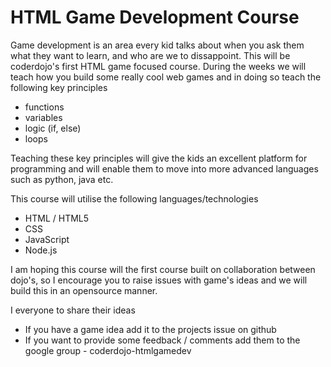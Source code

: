 HTML Game Development Course
===========

Game development is an area every kid talks about when you ask them what they want to learn, and who are we to dissappoint.
This will be coderdojo's first HTML game focused course.  During the weeks we will teach how you build some really cool web
games and in doing so teach the following key principles
* functions
* variables
* logic (if, else)
* loops

Teaching these key principles will give the kids an excellent platform for programming and will enable them to move into
more advanced languages such as python, java etc.

This course will utilise the following languages/technologies
* HTML / HTML5
* CSS
* JavaScript
* Node.js

I am hoping this course will the first course built on collaboration between dojo's, so I encourage you to raise issues with 
game's ideas and we will build this in an opensource manner.

I everyone to share their ideas
* If you have a game idea add it to the projects issue on github
* If you want to provide some feedback / comments add them to the google group - coderdojo-htmlgamedev
